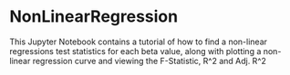 # NonLinearRegression
This Jupyter Notebook contains a tutorial of how to find a non-linear regressions test statistics for each beta value, along with plotting a non-linear regression curve and viewing the F-Statistic, R^2 and Adj. R^2
